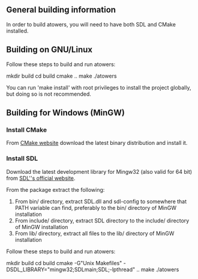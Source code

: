 ## General building information
In order to build atowers, you will need to have both SDL and CMake installed.

## Building on GNU/Linux

Follow these steps to build and run atowers:

 mkdir build
 cd build
  cmake ..
  make
  ./atowers

You can run 'make install' with root privileges to install the project
globally, but doing so is not recommended.

## Building for Windows (MinGW)

### Install CMake
From [CMake website](http://www.cmake.org/cmake/resources/software.html) download the latest binary distribution and install it.

### Install SDL
Download the latest development library for Mingw32 (also valid for 64 bit) from [SDL''s official website](http://www.libsdl.org).

From the package extract the following:

 1. From bin/ directory, extract SDL.dll and sdl-config to somewhere that PATH variable can find, preferably to the bin/ directory of MinGW installation
 2. From include/ directory, extract SDL directory to the include/ directory of MinGW installation
 3. From lib/ directory, extract all files to the lib/ directory of MinGW installation

Follow these steps to build and run atowers:

 mkdir build
 cd build
  cmake -G"Unix Makefiles" -DSDL_LIBRARY="mingw32;SDLmain;SDL;-lpthread" ..
  make ./atowers
